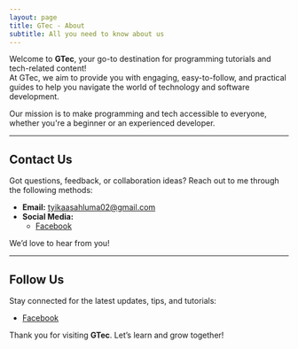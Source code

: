 ```yaml
---
layout: page
title: GTec - About
subtitle: All you need to know about us
---
```


Welcome to **GTec**, your go-to destination for programming tutorials and tech-related content!  
At GTec, we aim to provide you with engaging, easy-to-follow, and practical guides to help you navigate the world of technology and software development.  

Our mission is to make programming and tech accessible to everyone, whether you're a beginner or an experienced developer.  

---

## Contact Us  

Got questions, feedback, or collaboration ideas? Reach out to me through the following methods:  

- **Email:** [tyikaasahluma02@gmail.com](mailto:tyikaasahluma02@gmail.com)  
- **Social Media:**   
  - [Facebook](https://facebook.com/yourpage)    

We’d love to hear from you!  

---

## Follow Us  

Stay connected for the latest updates, tips, and tutorials:  
 
- [Facebook](https://facebook.com/yourpage)    

Thank you for visiting **GTec**. Let’s learn and grow together!  
